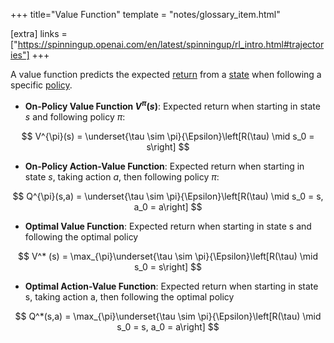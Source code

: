 +++
title="Value Function"
template = "notes/glossary_item.html"

[extra]
links = ["https://spinningup.openai.com/en/latest/spinningup/rl_intro.html#trajectories"]
+++

A value function predicts the expected <a href="#reward-and-return">return</a> from a <a href="#state">state</a> when following a specific <a href="#policy">policy</a>.

* **On-Policy Value Function $V^{\pi}(s)$**: Expected return when starting in state $s$ and following policy $\pi$:


$$
V^{\pi}(s) = \underset{\tau \sim \pi}{\Epsilon}\left[R(\tau) \mid s_0 = s\right]
$$

* **On-Policy Action-Value Function**: Expected return when starting in state $s$, taking action $a$, then following policy $\pi$:

$$
Q^{\pi}(s,a) = \underset{\tau \sim \pi}{\Epsilon}\left[R(\tau) \mid s_0 = s, a_0 = a\right]
$$

* **Optimal Value Function**: Expected return when starting in state s and following the optimal policy

$$
V^* (s) = \max_{\pi}\underset{\tau \sim \pi}{\Epsilon}\left[R(\tau) \mid s_0 = s\right]
$$

* **Optimal Action-Value Function**: Expected return when starting in state s, taking action a, then following the optimal policy

$$
Q^*(s,a) = \max_{\pi}\underset{\tau \sim \pi}{\Epsilon}\left[R(\tau) \mid s_0 = s, a_0 = a\right]
$$